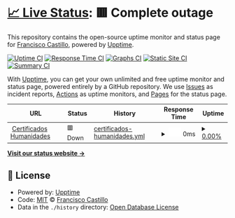 # [📈 Live Status](https://Francisco-Castillo.github.io/certificados): <!--live status--> **🟥 Complete outage**

This repository contains the open-source uptime monitor and status page for [Francisco Castillo](www.linkedin.com/in/cefrancastillo), powered by [Upptime](https://github.com/upptime/upptime).

[![Uptime CI](https://github.com/Francisco-Castillo/certificados/workflows/Uptime%20CI/badge.svg)](https://github.com/Francisco-Castillo/certificados/actions?query=workflow%3A%22Uptime+CI%22)
[![Response Time CI](https://github.com/Francisco-Castillo/certificados/workflows/Response%20Time%20CI/badge.svg)](https://github.com/Francisco-Castillo/certificados/actions?query=workflow%3A%22Response+Time+CI%22)
[![Graphs CI](https://github.com/Francisco-Castillo/certificados/workflows/Graphs%20CI/badge.svg)](https://github.com/Francisco-Castillo/certificados/actions?query=workflow%3A%22Graphs+CI%22)
[![Static Site CI](https://github.com/Francisco-Castillo/certificados/workflows/Static%20Site%20CI/badge.svg)](https://github.com/Francisco-Castillo/certificados/actions?query=workflow%3A%22Static+Site+CI%22)
[![Summary CI](https://github.com/Francisco-Castillo/certificados/workflows/Summary%20CI/badge.svg)](https://github.com/Francisco-Castillo/certificados/actions?query=workflow%3A%22Summary+CI%22)

With [Upptime](https://upptime.js.org), you can get your own unlimited and free uptime monitor and status page, powered entirely by a GitHub repository. We use [Issues](https://github.com/Francisco-Castillo/certificados/issues) as incident reports, [Actions](https://github.com/Francisco-Castillo/certificados/actions) as uptime monitors, and [Pages](https://Francisco-Castillo.github.io/certificados) for the status page.

<!--start: status pages-->
<!-- This summary is generated by Upptime (https://github.com/upptime/upptime) -->
<!-- Do not edit this manually, your changes will be overwritten -->
<!-- prettier-ignore -->
| URL | Status | History | Response Time | Uptime |
| --- | ------ | ------- | ------------- | ------ |
| <img alt="" src="https://icons.duckduckgo.com/ip3/certificadosfhu.unse.edu.ar.ico" height="13"> [Certificados Humanidades](https://certificadosfhu.unse.edu.ar) | 🟥 Down | [certificados-humanidades.yml](https://github.com/Francisco-Castillo/certificados/commits/HEAD/history/certificados-humanidades.yml) | <details><summary><img alt="Response time graph" src="./graphs/certificados-humanidades/response-time-week.png" height="20"> 0ms</summary><br><a href="https://Francisco-Castillo.github.io/certificados/history/certificados-humanidades"><img alt="Response time 1117" src="https://img.shields.io/endpoint?url=https%3A%2F%2Fraw.githubusercontent.com%2FFrancisco-Castillo%2Fcertificados%2FHEAD%2Fapi%2Fcertificados-humanidades%2Fresponse-time.json"></a><br><a href="https://Francisco-Castillo.github.io/certificados/history/certificados-humanidades"><img alt="24-hour response time 0" src="https://img.shields.io/endpoint?url=https%3A%2F%2Fraw.githubusercontent.com%2FFrancisco-Castillo%2Fcertificados%2FHEAD%2Fapi%2Fcertificados-humanidades%2Fresponse-time-day.json"></a><br><a href="https://Francisco-Castillo.github.io/certificados/history/certificados-humanidades"><img alt="7-day response time 0" src="https://img.shields.io/endpoint?url=https%3A%2F%2Fraw.githubusercontent.com%2FFrancisco-Castillo%2Fcertificados%2FHEAD%2Fapi%2Fcertificados-humanidades%2Fresponse-time-week.json"></a><br><a href="https://Francisco-Castillo.github.io/certificados/history/certificados-humanidades"><img alt="30-day response time 1758" src="https://img.shields.io/endpoint?url=https%3A%2F%2Fraw.githubusercontent.com%2FFrancisco-Castillo%2Fcertificados%2FHEAD%2Fapi%2Fcertificados-humanidades%2Fresponse-time-month.json"></a><br><a href="https://Francisco-Castillo.github.io/certificados/history/certificados-humanidades"><img alt="1-year response time 1141" src="https://img.shields.io/endpoint?url=https%3A%2F%2Fraw.githubusercontent.com%2FFrancisco-Castillo%2Fcertificados%2FHEAD%2Fapi%2Fcertificados-humanidades%2Fresponse-time-year.json"></a></details> | <details><summary><a href="https://Francisco-Castillo.github.io/certificados/history/certificados-humanidades">0.00%</a></summary><a href="https://Francisco-Castillo.github.io/certificados/history/certificados-humanidades"><img alt="All-time uptime 79.97%" src="https://img.shields.io/endpoint?url=https%3A%2F%2Fraw.githubusercontent.com%2FFrancisco-Castillo%2Fcertificados%2FHEAD%2Fapi%2Fcertificados-humanidades%2Fuptime.json"></a><br><a href="https://Francisco-Castillo.github.io/certificados/history/certificados-humanidades"><img alt="24-hour uptime 0.00%" src="https://img.shields.io/endpoint?url=https%3A%2F%2Fraw.githubusercontent.com%2FFrancisco-Castillo%2Fcertificados%2FHEAD%2Fapi%2Fcertificados-humanidades%2Fuptime-day.json"></a><br><a href="https://Francisco-Castillo.github.io/certificados/history/certificados-humanidades"><img alt="7-day uptime 0.00%" src="https://img.shields.io/endpoint?url=https%3A%2F%2Fraw.githubusercontent.com%2FFrancisco-Castillo%2Fcertificados%2FHEAD%2Fapi%2Fcertificados-humanidades%2Fuptime-week.json"></a><br><a href="https://Francisco-Castillo.github.io/certificados/history/certificados-humanidades"><img alt="30-day uptime 65.73%" src="https://img.shields.io/endpoint?url=https%3A%2F%2Fraw.githubusercontent.com%2FFrancisco-Castillo%2Fcertificados%2FHEAD%2Fapi%2Fcertificados-humanidades%2Fuptime-month.json"></a><br><a href="https://Francisco-Castillo.github.io/certificados/history/certificados-humanidades"><img alt="1-year uptime 77.72%" src="https://img.shields.io/endpoint?url=https%3A%2F%2Fraw.githubusercontent.com%2FFrancisco-Castillo%2Fcertificados%2FHEAD%2Fapi%2Fcertificados-humanidades%2Fuptime-year.json"></a></details>

<!--end: status pages-->

[**Visit our status website →**](https://Francisco-Castillo.github.io/certificados)

## 📄 License

- Powered by: [Upptime](https://github.com/upptime/upptime)
- Code: [MIT](./LICENSE) © [Francisco Castillo](www.linkedin.com/in/cefrancastillo)
- Data in the `./history` directory: [Open Database License](https://opendatacommons.org/licenses/odbl/1-0/)
